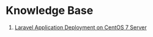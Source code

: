 # Knowledge Base
1. [Laravel Application Deployment on CentOS 7 Server](/laravel-deployment-on-CentOS7.md)